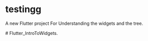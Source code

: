 # testingg

A new Flutter project For Understanding the widgets and the tree.

#   F l u t t e r _ I n t r o T o W i d g e t s .  
 